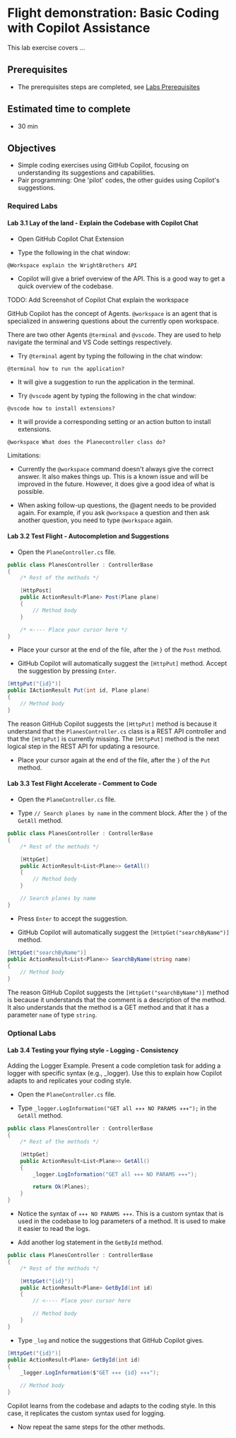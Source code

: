 # Flight demonstration: Basic Coding with Copilot Assistance
This lab exercise covers ...

## Prerequisites
- The prerequisites steps are completed, see [Labs Prerequisites](https://github.com/XpiritBV/Copilot-Bootcamp#labs-prerequisites)

## Estimated time to complete
- 30 min

## Objectives
- Simple coding exercises using GitHub Copilot, focusing on understanding its suggestions and capabilities.
- Pair programming: One 'pilot' codes, the other guides using Copilot's suggestions.

### Required Labs

#### Lab 3.1 Lay of the land - Explain the Codebase with Copilot Chat

- Open GitHub Copilot Chat Extension

- Type the following in the chat window: 

```
@Workspace explain the WrightBrothers API
```

- Copilot will give a brief overview of the API. This is a good way to get a quick overview of the codebase.

TODO: Add Screenshot of Copilot Chat explain the workspace

GitHub Copilot has the concept of Agents. `@workspace` is an agent that is specialized in answering questions about the currently open workspace.

There are two other Agents `@terminal` and `@vscode`. They are used to help navigate the terminal and VS Code settings respectively.

- Try `@terminal` agent by typing the following in the chat window:

```
@terminal how to run the application?
```

- It will give a suggestion to run the application in the terminal.

- Try `@vscode` agent by typing the following in the chat window:

```
@vscode how to install extensions?
```

- It will provide a corresponding setting or an action button to install extensions.


```
@workspace What does the Planecontroller class do?
```

Limitations:

- Currently the `@workspace` command doesn't always give the correct answer. It also makes things up. This is a known issue and will be improved in the future. However, it does give a good idea of what is possible.

- When asking follow-up questions, the @agent needs to be provided again. For example, if you ask `@workspace` a question and then ask another question, you need to type `@workspace` again.

#### Lab 3.2 Test Flight - Autocompletion and Suggestions

- Open the `PlaneController.cs` file.

```csharp
public class PlanesController : ControllerBase
{
    /* Rest of the methods */

    [HttpPost]
    public ActionResult<Plane> Post(Plane plane)
    {
        // Method body
    }

    /* <---- Place your cursor here */ 
}
```

- Place your cursor at the end of the file, after the `}` of the `Post` method.

- GitHub Copilot will automatically suggest the `[HttpPut]` method. Accept the suggestion by pressing `Enter`.

```csharp
[HttpPut("{id}")]
public IActionResult Put(int id, Plane plane)
{
    // Method body
}
```

The reason GitHub Copilot suggests the `[HttpPut]` method is because it understand that the `PlanesController.cs` class is a REST API controller and that the `[HttpPut]` is currently missing. The `[HttpPut]` method is the next logical step in the REST API for updating a resource.

- Place your cursor again at the end of the file, after the `}` of the `Put` method.

#### Lab 3.3 Test Flight Accelerate - Comment to Code

- Open the `PlaneController.cs` file.

- Type `// Search planes by name` in the comment block. After the `}` of the `GetAll` method.

```csharp
public class PlanesController : ControllerBase
{
    /* Rest of the methods */

    [HttpGet]
    public ActionResult<List<Plane>> GetAll()
    {
        // Method body
    }

    // Search planes by name
}
```

- Press `Enter` to accept the suggestion.

- GitHub Copilot will automatically suggest the `[HttpGet("searchByName")]` method.

```csharp
[HttpGet("searchByName")]
public ActionResult<List<Plane>> SearchByName(string name)
{
    // Method body
}
```

The reason GitHub Copilot suggests the `[HttpGet("searchByName")]` method is because it understands that the comment is a description of the method. It also understands that the method is a GET method and that it has a parameter `name` of type `string`.


### Optional Labs

#### Lab 3.4 Testing your flying style - Logging - Consistency

Adding the Logger Example. Present a code completion task for adding a logger with specific syntax (e.g., _logger). Use this to explain how Copilot adapts to and replicates your coding style.

- Open the `PlaneController.cs` file.

- Type `_logger.LogInformation("GET all ✈✈✈ NO PARAMS ✈✈✈");` in the `GetAll` method.

```csharp
public class PlanesController : ControllerBase
{
    /* Rest of the methods */

    [HttpGet]
    public ActionResult<List<Plane>> GetAll()
    {
        _logger.LogInformation("GET all ✈✈✈ NO PARAMS ✈✈✈");

        return Ok(Planes);
    }
}
```

- Notice the syntax of `✈✈✈ NO PARAMS ✈✈✈`. This is a custom syntax that is used in the codebase to log parameters of a method. It is used to make it easier to read the logs.

- Add another log statement in the `GetById` method.

```csharp
public class PlanesController : ControllerBase
{
    /* Rest of the methods */

    [HttpGet("{id}")]
    public ActionResult<Plane> GetById(int id)
    {
        // <---- Place your cursor here

        // Method body
    }
}
```

- Type `_log` and notice the suggestions that GitHub Copilot gives.

```csharp
[HttpGet("{id}")]
public ActionResult<Plane> GetById(int id)
{
    _logger.LogInformation($"GET ✈✈✈ {id} ✈✈✈");

    // Method body
}
```

Copilot learns from the codebase and adapts to the coding style. In this case, it replicates the custom syntax used for logging.

- Now repeat the same steps for the other methods.